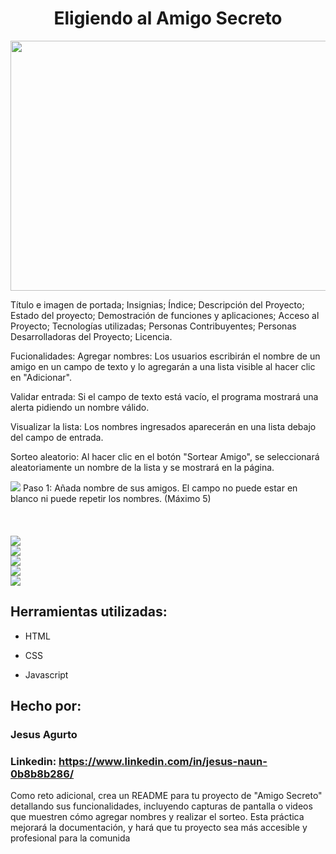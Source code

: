 <h1 align="center"> Eligiendo al Amigo Secreto </h1>
<div align="center">
<img src="https://media.istockphoto.com/id/1371940128/es/foto/amigos-multirraciales-tomando-selfies-de-grupos-grandes-sonriendo-a-la-c%C3%A1mara-j%C3%B3venes-que-se.jpg?s=2048x2048&w=is&k=20&c=6fK9weI3nC9tJkLpqknU5d2g3Nz4FhuyXYamxuPC0-o=" width="600px" height="400px" />
</div>

Título e imagen de portada;
Insignias;
Índice;
Descripción del Proyecto;
Estado del proyecto;
Demostración de funciones y aplicaciones;
Acceso al Proyecto;
Tecnologías utilizadas;
Personas Contribuyentes;
Personas Desarrolladoras del Proyecto;
Licencia.



Fucionalidades:
Agregar nombres: Los usuarios escribirán el nombre de un amigo en un campo de texto y lo agregarán a una lista visible al hacer clic en "Adicionar".

Validar entrada: Si el campo de texto está vacío, el programa mostrará una alerta pidiendo un nombre válido.

Visualizar la lista: Los nombres ingresados aparecerán en una lista debajo del campo de entrada.

Sorteo aleatorio: Al hacer clic en el botón "Sortear Amigo", se seleccionará aleatoriamente un nombre de la lista y se mostrará en la página.

<img src="/imgReadme/01.jpg" />
Paso 1: Añada nombre de sus amigos. El campo no puede estar en blanco ni puede repetir los nombres. (Máximo 5)
</br>
</br>
</br>
</br>
<img src="/imgReadme/02.jpg" />
<br>
<img src="/imgReadme/03.jpg" />
<br>
<img src="/imgReadme/04.jpg" />
<br>
<img src="/imgReadme/05.jpg" />
<br>
<img src="/imgReadme/06.jpg" />
<br>


## Herramientas utilizadas:

* HTML

* CSS

* Javascript

## Hecho por:

### Jesus Agurto

### Linkedin: https://www.linkedin.com/in/jesus-naun-0b8b8b286/


Como reto adicional, crea un README para tu proyecto de "Amigo Secreto" detallando sus funcionalidades, incluyendo capturas de pantalla o videos que muestren cómo agregar nombres y realizar el sorteo. Esta práctica mejorará la documentación, y hará que tu proyecto sea más accesible y profesional para la comunida
